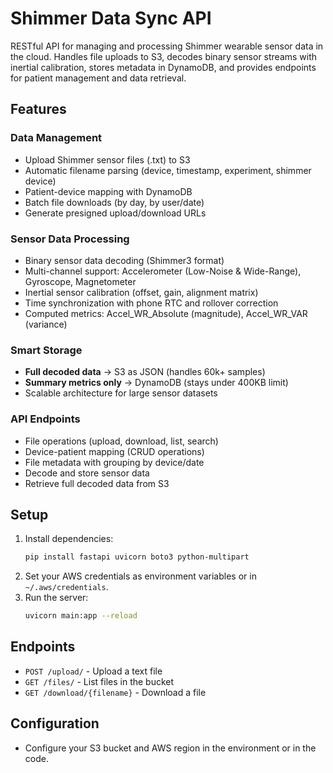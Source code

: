 # Shimmer Data Sync API

RESTful API for managing and processing Shimmer wearable sensor data in the cloud. Handles file uploads to S3, decodes binary sensor streams with inertial calibration, stores metadata in DynamoDB, and provides endpoints for patient management and data retrieval.

## Features

### Data Management
- Upload Shimmer sensor files (.txt) to S3
- Automatic filename parsing (device, timestamp, experiment, shimmer device)
- Patient-device mapping with DynamoDB
- Batch file downloads (by day, by user/date)
- Generate presigned upload/download URLs

### Sensor Data Processing
- Binary sensor data decoding (Shimmer3 format)
- Multi-channel support: Accelerometer (Low-Noise & Wide-Range), Gyroscope, Magnetometer
- Inertial sensor calibration (offset, gain, alignment matrix)
- Time synchronization with phone RTC and rollover correction
- Computed metrics: Accel_WR_Absolute (magnitude), Accel_WR_VAR (variance)

### Smart Storage
- **Full decoded data** → S3 as JSON (handles 60k+ samples)
- **Summary metrics only** → DynamoDB (stays under 400KB limit)
- Scalable architecture for large sensor datasets

### API Endpoints
- File operations (upload, download, list, search)
- Device-patient mapping (CRUD operations)
- File metadata with grouping by device/date
- Decode and store sensor data
- Retrieve full decoded data from S3

## Setup
1. Install dependencies:
   ```sh
   pip install fastapi uvicorn boto3 python-multipart
   ```
2. Set your AWS credentials as environment variables or in `~/.aws/credentials`.
3. Run the server:
   ```sh
   uvicorn main:app --reload
   ```

## Endpoints
- `POST /upload/` - Upload a text file
- `GET /files/` - List files in the bucket
- `GET /download/{filename}` - Download a file

## Configuration
- Configure your S3 bucket and AWS region in the environment or in the code.
